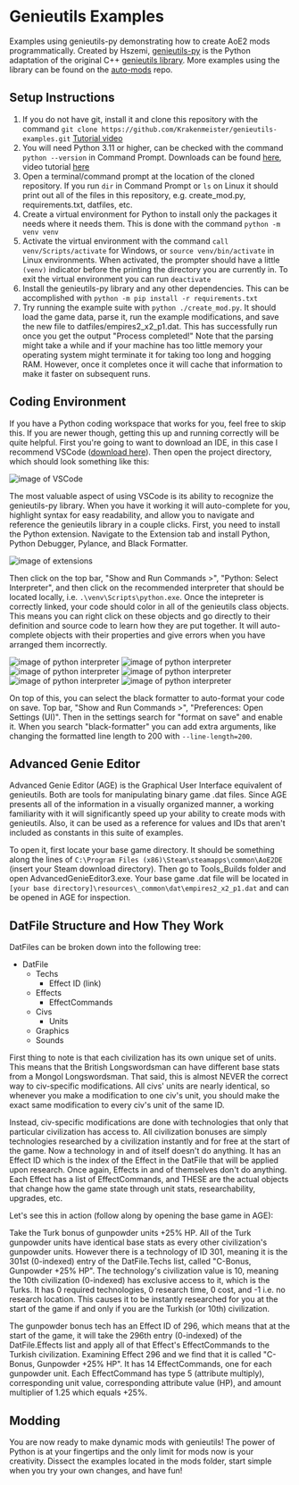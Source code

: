 # Genieutils Examples

Examples using genieutils-py demonstrating how to create AoE2 mods programmatically. Created by Hszemi, [genieutils-py](https://github.com/SiegeEngineers/genieutils-py) is the Python adaptation of the original C++ [genieutils library](https://github.com/Tapsa/genieutils). More examples using the library can be found on the [auto-mods](https://github.com/SiegeEngineers/auto-mods) repo.

## Setup Instructions

1. If you do not have git, install it and clone this repository with the command `git clone https://github.com/Krakenmeister/genieutils-examples.git` [Tutorial video](https://www.youtube.com/watch?v=ne5ACsz-k2o&ab_channel=TonyTeachesTech)
2. You will need Python 3.11 or higher, can be checked with the command `python --version` in Command Prompt. Downloads can be found [here](https://www.python.org/downloads/), video tutorial [here](https://www.youtube.com/watch?v=m9I-YpOjXVQ&ab_channel=GeekyScript)
3. Open a terminal/command prompt at the location of the cloned repository. If you run `dir` in Command Prompt or `ls` on Linux it should print out all of the files in this repository, e.g. create_mod.py, requirements.txt, datfiles, etc.
4. Create a virtual environment for Python to install only the packages it needs where it needs them. This is done with the command `python -m venv venv`
5. Activate the virtual environment with the command `call venv/Scripts/activate` for Windows, or `source venv/bin/activate` in Linux environments. When activated, the prompter should have a little `(venv)` indicator before the printing the directory you are currently in. To exit the virtual environment you can run `deactivate`
6. Install the genieutils-py library and any other dependencies. This can be accomplished with `python -m pip install -r requirements.txt`
7. Try running the example suite with `python ./create_mod.py`. It should load the game data, parse it, run the example modifications, and save the new file to datfiles/empires2_x2_p1.dat. This has successfully run once you get the output "Process completed!" Note that the parsing might take a while and if your machine has too little memory your operating system might terminate it for taking too long and hogging RAM. However, once it completes once it will cache that information to make it faster on subsequent runs.

## Coding Environment

If you have a Python coding workspace that works for you, feel free to skip this. If you are newer though, getting this up and running correctly will be quite helpful. First you're going to want to download an IDE, in this case I recommend VSCode ([download here](https://code.visualstudio.com/download)). Then open the project directory, which should look something like this:

![image of VSCode](https://github.com/Krakenmeister/genieutils-examples/blob/main/readme_images/vscode_open.png?raw=true)

The most valuable aspect of using VSCode is its ability to recognize the genieutils-py library. When you have it working it will auto-complete for you, highlight syntax for easy readability, and allow you to navigate and reference the genieutils library in a couple clicks. First, you need to install the Python extension. Navigate to the Extension tab and install Python, Python Debugger, Pylance, and Black Formatter.

![image of extensions](https://github.com/Krakenmeister/genieutils-examples/blob/main/readme_images/vscode_extensions.png?raw=true)

Then click on the top bar, "Show and Run Commands >", "Python: Select Interpreter", and then click on the recommended interpreter that should be located locally, i.e. `.\venv\Scripts\python.exe`. Once the intepreter is correctly linked, your code should color in all of the genieutils class objects. This means you can right click on these objects and go directly to their definition and source code to learn how they are put together. It will auto-complete objects with their properties and give errors when you have arranged them incorrectly.

![image of python interpreter](https://github.com/Krakenmeister/genieutils-examples/blob/main/readme_images/vscode_interpreter_0.png?raw=true)
![image of python interpreter](https://github.com/Krakenmeister/genieutils-examples/blob/main/readme_images/vscode_interpreter_1.png?raw=true)
![image of python interpreter](https://github.com/Krakenmeister/genieutils-examples/blob/main/readme_images/vscode_interpreter_2.png?raw=true)
![image of python interpreter](https://github.com/Krakenmeister/genieutils-examples/blob/main/readme_images/vscode_interpreter_3.png?raw=true)
![image of python interpreter](https://github.com/Krakenmeister/genieutils-examples/blob/main/readme_images/vscode_interpreter_4.png?raw=true)
![image of python interpreter](https://github.com/Krakenmeister/genieutils-examples/blob/main/readme_images/vscode_interpreter_5.png?raw=true)

On top of this, you can select the black formatter to auto-format your code on save. Top bar, "Show and Run Commands >", "Preferences: Open Settings (UI)". Then in the settings search for "format on save" and enable it. When you search "black-formatter" you can add extra arguments, like changing the formatted line length to 200 with `--line-length=200`.

## Advanced Genie Editor

Advanced Genie Editor (AGE) is the Graphical User Interface equivalent of genieutils. Both are tools for manipulating binary game .dat files. Since AGE presents all of the information in a visually organized manner, a working familiarity with it will significantly speed up your ability to create mods with genieutils. Also, it can be used as a reference for values and IDs that aren't included as constants in this suite of examples.

To open it, first locate your base game directory. It should be something along the lines of `C:\Program Files (x86)\Steam\steamapps\common\AoE2DE` (insert your Steam download directory). Then go to Tools_Builds folder and open AdvancedGenieEditor3.exe. Your base game .dat file will be located in `[your base directory]\resources\_common\dat\empires2_x2_p1.dat` and can be opened in AGE for inspection.

## DatFile Structure and How They Work

DatFiles can be broken down into the following tree:

-   DatFile
    -   Techs
        -   Effect ID (link)
    -   Effects
        -   EffectCommands
    -   Civs
        -   Units
    -   Graphics
    -   Sounds

First thing to note is that each civilization has its own unique set of units. This means that the British Longswordsman can have different base stats from a Mongol Longswordsman. That said, this is almost NEVER the correct way to civ-specific modifications. All civs' units are nearly identical, so whenever you make a modification to one civ's unit, you should make the exact same modification to every civ's unit of the same ID.

Instead, civ-specific modifications are done with technologies that only that particular civilization has access to. All civilization bonuses are simply technologies researched by a civilization instantly and for free at the start of the game. Now a technology in and of itself doesn't do anything. It has an Effect ID which is the index of the Effect in the DatFile that will be applied upon research. Once again, Effects in and of themselves don't do anything. Each Effect has a list of EffectCommands, and THESE are the actual objects that change how the game state through unit stats, researchability, upgrades, etc.

Let's see this in action (follow along by opening the base game in AGE):

Take the Turk bonus of gunpowder units +25% HP. All of the Turk gunpowder units have identical base stats as every other civilization's gunpowder units. However there is a technology of ID 301, meaning it is the 301st (0-indexed) entry of the DatFile.Techs list, called "C-Bonus, Gunpowder +25% HP". The technology's civilization value is 10, meaning the 10th civilization (0-indexed) has exclusive access to it, which is the Turks. It has 0 required technologies, 0 research time, 0 cost, and -1 i.e. no research location. This causes it to be instantly researched for you at the start of the game if and only if you are the Turkish (or 10th) civilization.

The gunpowder bonus tech has an Effect ID of 296, which means that at the start of the game, it will take the 296th entry (0-indexed) of the DatFile.Effects list and apply all of that Effect's EffectCommands to the Turkish civilization. Examining Effect 296 and we find that it is called "C-Bonus, Gunpowder +25% HP". It has 14 EffectCommands, one for each gunpowder unit. Each EffectCommand has type 5 (attribute multiply), corresponding unit value, corresponding attribute value (HP), and amount multiplier of 1.25 which equals +25%.

## Modding

You are now ready to make dynamic mods with genieutils! The power of Python is at your fingertips and the only limit for mods now is your creativity. Dissect the examples located in the mods folder, start simple when you try your own changes, and have fun!
